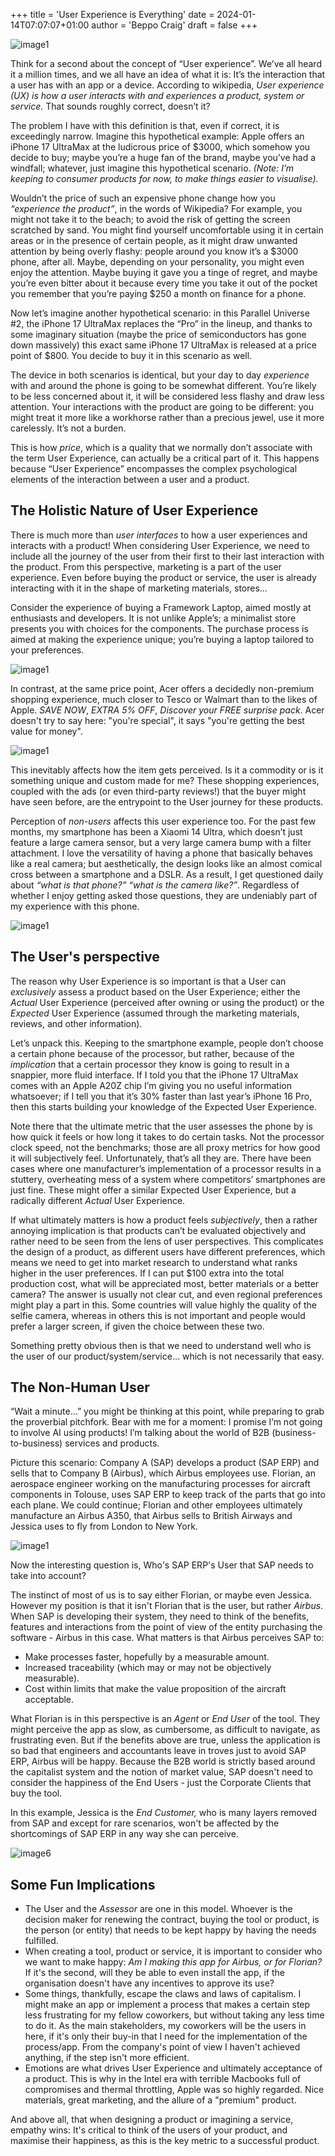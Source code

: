+++
title = 'User Experience is Everything'
date = 2024-01-14T07:07:07+01:00
author = 'Beppo Craig'
draft = false
+++

![image1](./image1.jpeg)

Think for a second about the concept of “User experience”. We’ve all heard it a million times, and we all have an idea of what it is: It’s the interaction that a user has with an app or a device. According to wikipedia, _User experience (UX) is how a user interacts with and experiences a product, system or service._ That sounds roughly correct, doesn’t it?

The problem I have with this definition is that, even if correct, it is exceedingly narrow. Imagine this hypothetical example: Apple offers an iPhone 17 UltraMax at the ludicrous price of $3000, which somehow you decide to buy; maybe you’re a huge fan of the brand, maybe you’ve had a windfall; whatever, just imagine this hypothetical scenario. _(Note: I’m keeping to consumer products for now, to make things easier to visualise)._

Wouldn’t the price of such an expensive phone change how you _“experience the product”_, in the words of Wikipedia? For example, you might not take it to the beach; to avoid the risk of getting the screen scratched by sand. You might find yourself uncomfortable using it in certain areas or in the presence of certain people, as it might draw unwanted attention by being overly flashy: people around you know it’s a $3000 phone, after all. Maybe, depending on your personality, you might even enjoy the attention. Maybe buying it gave you a tinge of regret, and maybe you’re even bitter about it because every time you take it out of the pocket you remember that you’re paying $250 a month on finance for a phone.

Now let’s imagine another hypothetical scenario: in this Parallel Universe #2, the iPhone 17 UltraMax replaces the “Pro” in the lineup, and thanks to some imaginary situation (maybe the price of semiconductors has gone down massively) this exact same iPhone 17 UltraMax is released at a price point of $800. You decide to buy it in this scenario as well.

The device in both scenarios is identical, but your day to day _experience_ with and around the phone is going to be somewhat different. You’re likely to be less concerned about it, it will be considered less flashy and draw less attention. Your interactions with the product are going to be different: you might treat it more like a workhorse rather than a precious jewel, use it more carelessly. It’s not a burden.

This is how _price_, which is a quality that we normally don’t associate with the term User Experience, can actually be a critical part of it. This happens because “User Experience” encompasses the complex psychological elements of the interaction between a user and a product.

## The Holistic Nature of User Experience
There is much more than _user interfaces_ to how a user experiences and interacts with a product! When considering User Experience, we need to include all the journey of the user from their first to their last interaction with the product. From this perspective, marketing is a part of the user experience. Even before buying the product or service, the user is already interacting with it in the shape of marketing materials, stores…

Consider the experience of buying a Framework Laptop, aimed mostly at enthusiasts and developers. It is not unlike Apple’s; a minimalist store presents you with choices for the components. The purchase process is aimed at making the experience unique; you’re buying a laptop tailored to your preferences.

![image1](./image2.jpeg)

In contrast, at the same price point, Acer offers a decidedly non-premium shopping experience, much closer to Tesco or Walmart than to the likes of Apple. _SAVE NOW_, *EXTRA 5% OFF*, *Discover your FREE surprise pack*. Acer doesn't try to say here: "you're special", it says "you're getting the best value for money".

![image1](./image3.jpeg)

This inevitably affects how the item gets perceived. Is it a commodity or is it something unique and custom made for me? These shopping experiences, coupled with the ads (or even third-party reviews!) that the buyer might have seen before, are the entrypoint to the User journey for these products.

Perception of _non-users_ affects this user experience too. For the past few months, my smartphone has been a Xiaomi 14 Ultra, which doesn’t just feature a large camera sensor, but a very large camera bump with a filter attachment. I love the versatility of having a phone that basically behaves like a real camera; but aesthetically, the design looks like an almost comical cross between a smartphone and a DSLR. As a result, I get questioned daily about _“what is that phone?” “what is the camera like?”_. Regardless of whether I enjoy getting asked those questions, they are undeniably part of my experience with this phone.

![image1](./image4.jpeg)

## The User's perspective
The reason why User Experience is so important is that a User can _exclusively_ assess a product based on the User Experience; either the _Actual_ User Experience (perceived after owning or using the product) or the _Expected_ User Experience (assumed through the marketing materials, reviews, and other information).

Let’s unpack this. Keeping to the smartphone example, people don’t choose a certain phone because of the processor, but rather, because of the _implication_ that a certain processor they know is going to result in a snappier, more fluid interface. If I told you that the iPhone 17 UltraMax comes with an Apple A20Z chip I’m giving you no useful information whatsoever; if I tell you that it’s 30% faster than last year’s iPhone 16 Pro, then this starts building your knowledge of the Expected User Experience.

Note there that the ultimate metric that the user assesses the phone by is how quick it feels or how long it takes to do certain tasks. Not the processor clock speed, not the benchmarks; those are all proxy metrics for how good it will subjectively feel. Unfortunately, that’s all they are. There have been cases where one manufacturer’s implementation of a processor results in a stuttery, overheating mess of a system where competitors’ smartphones are just fine. These might offer a similar Expected User Experience, but a radically different _Actual_ User Experience.

If what ultimately matters is how a product feels _subjectively_, then a rather annoying implication is that products can’t be evaluated objectively and rather need to be seen from the lens of user perspectives. This complicates the design of a product, as different users have different preferences, which means we need to get into market research to understand what ranks higher in the user preferences. If I can put $100 extra into the total production cost, what will be appreciated most, better materials or a better camera? The answer is usually not clear cut, and even regional preferences might play a part in this. Some countries will value highly the quality of the selfie camera, whereas in others this is not important and people would prefer a larger screen, if given the choice between these two.

Something pretty obvious then is that we need to understand well who is the user of our product/system/service… which is not necessarily that easy.

## The Non-Human User
“Wait a minute…” you might be thinking at this point, while preparing to grab the proverbial pitchfork. Bear with me for a moment: I promise I’m not going to involve AI using products! I’m talking about the world of B2B (business-to-business) services and products.

Picture this scenario: Company A (SAP) develops a product (SAP ERP) and sells that to Company B (Airbus), which Airbus employees use. Florian, an aerospace engineer working on the manufacturing processes for aircraft components in Tolouse, uses SAP ERP to keep track of the parts that go into each plane. We could continue; Florian and other employees ultimately manufacture an Airbus A350, that Airbus sells to British Airways and Jessica uses to fly from London to New York.

![image1](./image5.jpeg)

Now the interesting question is, Who's SAP ERP's User that SAP needs to take into account? 

The instinct of most of us is to say either Florian, or maybe even Jessica. However my position is that it isn't Florian that is the user, but rather *Airbus*. When SAP is developing their system, they need to think of the benefits, features and interactions from the point of view of the entity purchasing the software - Airbus in this case. What matters is that Airbus perceives SAP to:
- Make processes faster, hopefully by a measurable amount.
- Increased traceability (which may or may not be objectively measurable).
- Cost within limits that make the value proposition of the aircraft acceptable.

What Florian is in this perspective is an _Agent_ or _End User_ of the tool. They might perceive the app as slow, as cumbersome, as difficult to navigate, as frustrating even. But if the benefits above are true, unless the application is so bad that engineers and accountants leave in troves just to avoid SAP ERP, Airbus will be happy. Because the B2B world is strictly based around the capitalist system and the notion of market value, SAP doesn't need to consider the happiness of the End Users - just the Corporate Clients that buy the tool. 

In this example, Jessica is the *End Customer,* who is many layers removed from SAP and except for rare scenarios, won't be affected by the shortcomings of SAP ERP in any way she can perceive.

![image6](./image6.jpeg)

## Some Fun Implications
- The User and the *Assessor* are one in this model. Whoever is the decision maker for renewing the contract, buying the tool or product, is the person (or entity) that needs to be kept happy by having the needs fulfilled.
- When creating a tool, product or service, it is important to consider who we want to make happy: *Am I making this app for Airbus, or for Florian?* If it's the second, will they be able to even install the app, if the organisation doesn't have any incentives to approve its use?
- Some things, thankfully, escape the claws and laws of capitalism. I might make an app or implement a process that makes a certain step less frustrating for my fellow coworkers, but without taking any less time to do it. As the main stakeholders, my coworkers will be the users in here, if it's only their buy-in that I need for the implementation of the process/app. From the company's point of view I haven't achieved anything, if the step isn't more efficient.
- Emotions are what drives User Experience and ultimately acceptance of a product. This is why in the Intel era with terrible Macbooks full of compromises and thermal throttling, Apple was so highly regarded. Nice materials, great marketing, and the allure of a "premium" product.

And above all, that when designing a product or imagining a service, empathy wins: It's critical to think of the users of your product, and maximise their happiness, as this is the key metric to a successful product.